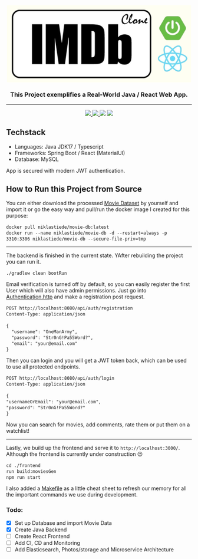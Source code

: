 
<p align="center">
<img  alt="imdb-clone" align="center" width="500" src="docs/imdb-clone-logo.jpg" />
<h3 align="center">This Project exemplifies a Real-World Java / React Web App.</h3>
<p>

---

<p id="Badges" align="center">
  <a href="https://github.com/NiklasTiede/IMDb-Clone/commits/master">
    <img src="https://img.shields.io/github/last-commit/NiklasTiede/IMDb-Clone">
  </a>
  <a href="https://github.com/NiklasTiede/IMDb-Clone/issues">
    <img src="https://img.shields.io/github/issues-raw/niklastiede/imdb-clone" />
  </a>
  <a>
    <img src="https://img.shields.io/github/languages/code-size/niklastiede/imdb-clone" />
  </a>
  <a>
    <img src="https://img.shields.io/github/license/niklastiede/imdb-clone" />
  </a>
</p>

## Techstack
- Languages: Java JDK17 / Typescript
- Frameworks: Spring Boot / React (MaterialUI)
- Database: MySQL

App is secured with modern JWT authentication. 

## How to Run this Project from Source

You can either download the processed [Movie Dataset](https://www.dropbox.com/s/rzmhet4qf2joczz/processed_imdb_movies.csv?dl=0) 
by yourself and import it or go the easy way and pull/run the docker image I created for this purpose:

```shell
docker pull niklastiede/movie-db:latest
docker run --name niklastiede/movie-db -d --restart=always -p 3310:3306 niklastiede/movie-db --secure-file-priv=tmp
```

---

The backend is finished in the current state. YAfter rebuilding the project you can run it.

```shell
./gradlew clean bootRun
```

Email verification is turned off by default, so you can easily register the first User which will also 
have admin permissions. Just go into [Authentication.http](src/main/resources/api-calls/Authentication.http) and 
make a registration post request.

```shell
POST http://localhost:8080/api/auth/registration
Content-Type: application/json

{
  "username": "OneManArmy",
  "password": "Str0nG!Pa55Word?",
  "email": "your@email.com"
}
```

Then you can login and you will get a JWT token back, which can be used to use all protected endpoints.

```shell
POST http://localhost:8080/api/auth/login
Content-Type: application/json

{
"usernameOrEmail": "your@email.com",
"password": "Str0nG!Pa55Word?"
}
```

Now you can search for movies, add comments, rate them or put them on a watchlist!

---

Lastly, we build up the frontend and serve it to `http://localhost:3000/`. Although the frontend is 
currently under construction :wink: 

```shell
cd ./frontend
run build:moviesGen
npm run start
```

I also added a [Makefile](Makefile) as a little cheat sheet to refresh our memory for all the important commands 
we use during development.

### Todo:

- [x] Set up Database and import Movie Data
- [x] Create Java Backend 
- [ ] Create React Frontend
- [ ] Add CI, CD and Monitoring
- [ ] Add Elasticsearch, Photos/storage and Microservice Architecture
